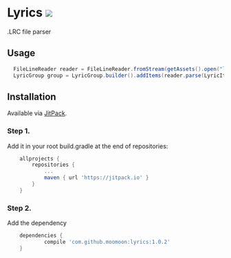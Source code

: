 # Lyrics  [![](https://jitpack.io/v/moomoon/lyrics.svg)](https://jitpack.io/#moomoon/lyrics)
.LRC file parser

## Usage
```java
  FileLineReader reader = FileLineReader.fromStream(getAssets().open("lyric.lrc"));
  LyricGroup group = LyricGroup.builder().addItems(reader.parse(LyricItem.LineParser.Instance), LyricGroup.Policy.PickFirst).build();
```

## Installation
Available via [JitPack](https://jitpack.io/).

### Step 1.
Add it in your root build.gradle at the end of repositories:
```groovy
	allprojects {
		repositories {
			...
			maven { url 'https://jitpack.io' }
		}
	}
```
### Step 2. 
Add the dependency
```groovy
	dependencies {
	        compile 'com.github.moomoon:lyrics:1.0.2'
	}
```

